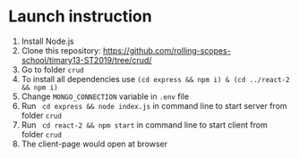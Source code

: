 # Launch instruction

1. Install Node.js
2. Clone this repository: https://github.com/rolling-scopes-school/timary13-ST2019/tree/crud/
3. Go to folder `crud`
4. To install all dependencies use `(cd express && npm i) & (cd ../react-2 && npm i)`
5. Change `MONGO_CONNECTION` variable in `.env` file
6. Run ` cd express && node index.js` in command line to start server from folder `crud`
7. Run ` cd react-2 && npm start` in command line to start client from folder `crud`
8. The client-page would open at browser
